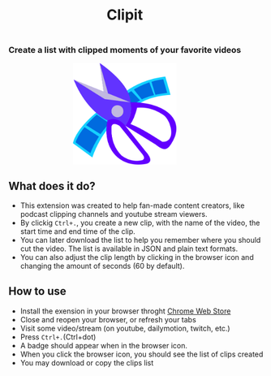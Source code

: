 <html>
    <style>
        #red{
            width: 100px;
            height: 100px;
            background-color: #ff0000;
        }
        .content{
            display: flex;
            flex-direction: column;
            align-items: start;
        }
        .icon{
            height: 200px;
        }
        .document-header{
            display: flex;
            flex-direction: column;
            align-items: center;
        }
    </style>
    <body>
        <div class="content">
            <div class="document-header">
                <h1>Clipit</h1>
                <h3>Create a list with clipped moments of your favorite videos</h3>
                <img class="icon" src="./icon.png" alt="Clipit - Create livestream clips for later use"></img>
            </div>
        </div>
    </body>
</html>

## What does it do?

- This extension was created to help fan-made content creators, like podcast clipping channels and youtube stream viewers.
- By clickig `Ctrl+.`, you create a new clip, with the name of the video, the start time and end time of the clip.
- You can later download the list to help you remember where you should cut the video. The list is available in JSON and plain text formats.
- You can also adjust the clip length by clicking in the browser icon and changing the amount of seconds (60 by default).

## How to use
- Install the exension in your browser throght [Chrome Web Store](https://chrome.google.com/webstore/category/extensions)
- Close and reopen your browser, or refresh your tabs
- Visit some video/stream (on youtube, dailymotion, twitch, etc.)
- Press `Ctrl+.`(Ctrl+dot)
- A badge should appear when in the browser icon.
- When you click the browser icon, you should see the list of clips created
- You may download or copy the clips list